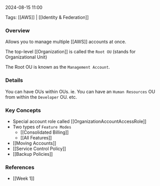 
2024-08-15 11:00

Tags: [[AWS]] | [[Identity & Federation]]

### Overview
Allows you to manage multiple [[AWS]] accounts at once.

The top-level [[Organization]] is called the `Root OU` (stands for Organizational Unit)

The Root OU is known as the `Management Account`.

### Details
You can have OUs within OUs.
    ie. You can have an `Human Resources` OU from within the `Developer` OU. etc.

### Key Concepts
- Special account role called [[OrganizationAccountAccessRole]]
- Two types of `Feature Modes`
    - [[Consolidated Billing]]
    - [[All Features]]
- [[Moving Accounts]]
- [[Service Control Policy]]
- [[Backup Policies]]

### References
- [[Week 1]]

